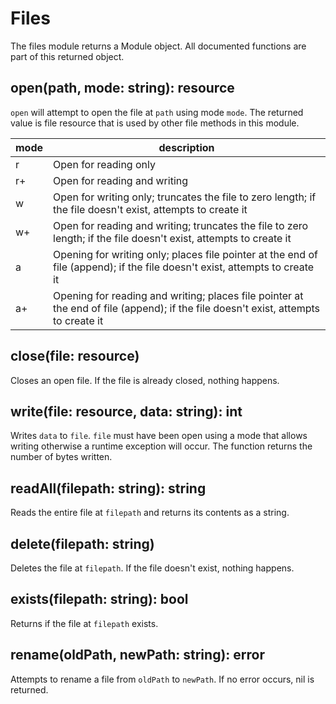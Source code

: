 # Files

The files module returns a Module object. All documented functions are part of this returned object.

## open(path, mode: string): resource

`open` will attempt to open the file at `path` using mode `mode`. The returned value is file resource that is used
by other file methods in this module.

| mode | description                                                                                                                        |
|------|------------------------------------------------------------------------------------------------------------------------------------|
| r    | Open for reading only                                                                                                              |
| r+   | Open for reading and writing                                                                                                       |
| w    | Open for writing only; truncates the file to zero length; if the file doesn't exist, attempts to create it                         |
| w+   | Open for reading and writing; truncates the file to zero length; if the file doesn't exist, attempts to create it                  |
| a    | Opening for writing only; places file pointer at the end of file (append); if the file doesn't exist, attempts to create it        |
| a+   | Opening for reading and writing; places file pointer at the end of file (append); if the file doesn't exist, attempts to create it |

## close(file: resource)

Closes an open file. If the file is already closed, nothing happens.

## write(file: resource, data: string): int

Writes `data` to `file`. `file` must have been open using a mode that allows writing otherwise a runtime exception will occur.
The function returns the number of bytes written.

## readAll(filepath: string): string

Reads the entire file at `filepath` and returns its contents as a string.

## delete(filepath: string)

Deletes the file at `filepath`. If the file doesn't exist, nothing happens.

## exists(filepath: string): bool

Returns if the file at `filepath` exists.

## rename(oldPath, newPath: string): error

Attempts to rename a file from `oldPath` to `newPath`. If no error occurs, nil is returned.
